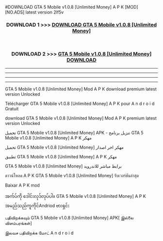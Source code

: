 #DOWNLOAD GTA 5 Mobile v1.0.8  [Unlimited Money] A P K [MOD] [NO.ADS] latest version 2lf5v



<div align="center">

<h3>DOWNLOAD 1 >>> <a href="https://teeasianyam.web.app?sq=GTA 5 Mobile v1.0.8  [Unlimited Money]">DOWNLOAD GTA 5 Mobile v1.0.8  [Unlimited Money] </a></h3><br>

<h3>DOWNLOAD 2 >>> <a href="https://teeasianyam.web.app?sq=GTA 5 Mobile v1.0.8  [Unlimited Money] ">GTA 5 Mobile v1.0.8  [Unlimited Money]  DOWNLOAD </a></h3>

</div>


----------------------------------------------------------

----------------------------------------------------------

----------------------------------------------------------

----------------------------------------------------------


GTA 5 Mobile v1.0.8  [Unlimited Money]  Mod A P K download premium latest version Unlocked

Télécharger GTA 5 Mobile v1.0.8  [Unlimited Money]  A P K pour A n d r o i d Gratuit

download GTA 5 Mobile v1.0.8  [Unlimited Money]  Mod A P K premium latest version Unlocked

تحميل GTA 5 Mobile v1.0.8  [Unlimited Money]  APK - تنزيل برنامج GTA 5 Mobile v1.0.8  [Unlimited Money]  A P K مهكر

تحميل GTA 5 Mobile v1.0.8  [Unlimited Money]  مهكر اخر اصدار

تطبيق GTA 5 Mobile v1.0.8  [Unlimited Money]  A P K مهكر

GTA 5 Mobile v1.0.8  [Unlimited Money]  برابط مباشر للاندرويد

ดาวน์โหลด A P K GTA 5 Mobile v1.0.8  [Unlimited Money]  รับเวอร์ชันล่าสุด

Baixar A P K mod

အက်ပ်ကို ဒေါင်းလုဒ်လုပ်ပါ။ GTA 5 Mobile v1.0.8  [Unlimited Money]  A P K အမည်သည်ကူကိုင်Andriod ဗားရှင်း

பதிவிறக்கவும் GTA 5 Mobile v1.0.8  [Unlimited Money]  APK[ இல்லை விளம்பரங்கள்] 
 
இலவச பதிவிறக்க மோட் A n d r o i d



